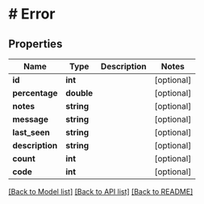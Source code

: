 # # Error

## Properties

Name | Type | Description | Notes
------------ | ------------- | ------------- | -------------
**id** | **int** |  | [optional]
**percentage** | **double** |  | [optional]
**notes** | **string** |  | [optional]
**message** | **string** |  | [optional]
**last_seen** | **string** |  | [optional]
**description** | **string** |  | [optional]
**count** | **int** |  | [optional]
**code** | **int** |  | [optional]

[[Back to Model list]](../../README.md#models) [[Back to API list]](../../README.md#endpoints) [[Back to README]](../../README.md)
